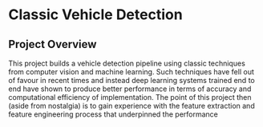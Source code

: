 # Classic Vehicle Detection

## Project Overview

This project builds a vehicle detection pipeline using classic techniques from computer vision and machine learning. Such techniques have fell out of favour in recent times and instead deep learning systems trained end to end have shown to produce better performance in terms of accuracy and computational efficiency of implementation. The point of this project then (aside from nostalgia) is to gain experience with the feature extraction and feature engineering process that underpinned the performance
<!--stackedit_data:
eyJoaXN0b3J5IjpbLTE1MzUzNjY1MzZdfQ==
-->